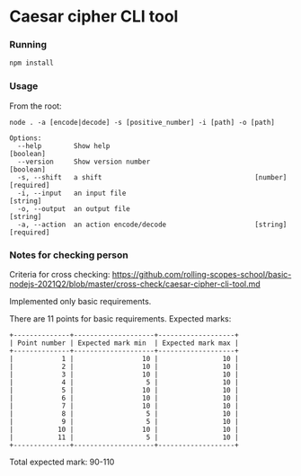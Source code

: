 # Caesar cipher CLI tool

### Running
```bash
npm install
```

### Usage
From the root:
```
node . -a [encode|decode] -s [positive_number] -i [path] -o [path]

Options:
  --help        Show help                                              [boolean]
  --version     Show version number                                    [boolean]
  -s, --shift   a shift                                      [number] [required]
  -i, --input   an input file                                           [string]
  -o, --output  an output file                                          [string]
  -a, --action  an action encode/decode                      [string] [required]

```

### Notes for checking person
Criteria for cross checking:
https://github.com/rolling-scopes-school/basic-nodejs-2021Q2/blob/master/cross-check/caesar-cipher-cli-tool.md

Implemented only basic requirements.

There are 11 points for basic requirements. Expected marks:

```
+--------------+--------------------+-------------------+
| Point number | Expected mark min  | Expected mark max |
+--------------+--------------------+-------------------+
|            1 |                 10 |                10 |
|            2 |                 10 |                10 |
|            3 |                 10 |                10 |
|            4 |                  5 |                10 |
|            5 |                 10 |                10 |
|            6 |                 10 |                10 |
|            7 |                 10 |                10 |
|            8 |                  5 |                10 |
|            9 |                  5 |                10 |
|           10 |                 10 |                10 |
|           11 |                  5 |                10 |
+--------------+--------------------+-------------------+
```
Total expected mark: 90-110
